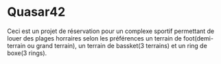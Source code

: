 # Quasar42

Ceci est un projet de réservation pour un complexe sportif permettant de louer 
 des plages horraires selon les préférences un terrain de foot(demi-terrain ou grand terrain), 
un terrain de bassket(3 terrains) et un ring de boxe(3 rings).
